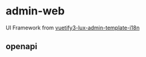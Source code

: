 # admin-web

UI Framework from [vuetify3-lux-admin-template-i18n](https://github.com/yangjiakai/vuetify3-lux-admin-template-i18n)

## openapi
